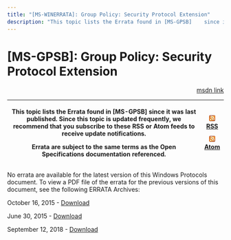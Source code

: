 ```yaml
---
title: "[MS-WINERRATA]: Group Policy: Security Protocol Extension"
description: "This topic lists the Errata found in [MS-GPSB]    since it was last published. Since this topic is updated frequently, we    recommend that you"
---
```


# [MS-GPSB]: Group Policy: Security Protocol Extension

<p align="right"><a href="https://msdn.microsoft.com/en-us/library/6d6d37ed-3ac2-4a00-b6ba-4ecb38296d90">msdn link</a></p>
<p> </p>

<table>
 <thead>
  <tr>
   <th>
   <p>This topic lists the Errata found in [MS-GPSB]
   since it was last published. Since this topic is updated frequently, we
   recommend that you subscribe to these RSS or Atom feeds to receive update
   notifications.</p>
   <p>Errata are subject to the same terms as the
   Open Specifications documentation referenced.</p>
   </th>
   <th>
   <p><img id="Picture 155" src="ms-winerrata_files/image001.png"><a href="http://blogs.msdn.com/b/protocol_content_errata/rss.aspx">RSS</a> </p>
   <p><img id="Picture 154" src="ms-winerrata_files/image001.png"><a href="http://blogs.msdn.com/b/protocol_content_errata/atom.aspx">Atom</a> </p>
   <p> </p>
   </th>
  </tr>
 </thead>
</table>

<p>No errata are available for the latest version of this Windows
Protocols document. To view a PDF file of the errata for the previous versions
of this document, see the following ERRATA Archives:</p>

<p>October 16, 2015 - <a href="http://go.microsoft.com/fwlink/?LinkID=690377">Download</a></p>

<p>June 30, 2015 - <a href="http://go.microsoft.com/fwlink/?LinkId=617579">Download</a> </p>

<p>September 12, 2018 - <a href="https://winprotocoldoc.blob.core.windows.net/productionwindowsarchives/MS-WINERRATA/%5bMS-WINERRATA%5d-180912.pdf">Download</a></p>


                